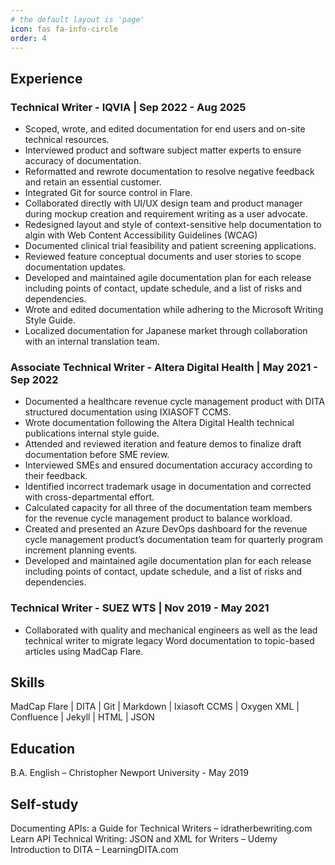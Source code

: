 ```yaml
---
# the default layout is 'page'
icon: fas fa-info-circle
order: 4
---
```

## Experience
### Technical Writer - IQVIA | Sep 2022 - Aug 2025
- Scoped, wrote, and edited documentation for end users and on-site technical resources.
- Interviewed product and software subject matter experts to ensure accuracy of documentation.
- Reformatted and rewrote documentation to resolve negative feedback and retain an essential customer.
- Integrated Git for source control in Flare.
- Collaborated directly with UI/UX design team and product manager during mockup creation and requirement writing as a user advocate.
- Redesigned layout and style of context-sensitive help documentation to algin with Web Content Accessibility Guidelines (WCAG)
- Documented clinical trial feasibility and patient screening applications.
- Reviewed feature conceptual documents and user stories to scope documentation updates.
- Developed and maintained agile documentation plan for each release including points of contact, update schedule, and a list of risks and dependencies.
- Wrote and edited documentation while adhering to the Microsoft Writing Style Guide.
- Localized documentation for Japanese market through collaboration with an internal translation team. 

### Associate Technical Writer - Altera Digital Health | May 2021 - Sep 2022
- Documented a healthcare revenue cycle management product with DITA structured documentation using IXIASOFT CCMS.
- Wrote documentation following the Altera Digital Health technical publications internal style guide.
- Attended and reviewed iteration and feature demos to finalize draft documentation before SME review.
- Interviewed SMEs and ensured documentation accuracy according to their feedback.
- Identified incorrect trademark usage in documentation and corrected with cross-departmental effort.
- Calculated capacity for all three of the documentation team members for the revenue cycle management product to balance workload.
- Created and presented an Azure DevOps dashboard for the revenue cycle management product’s documentation team for quarterly program increment planning events.
- Developed and maintained agile documentation plan for each release including points of contact, update schedule, and a list of risks and dependencies.

### Technical Writer - SUEZ WTS | Nov 2019 - May 2021
- Collaborated with quality and mechanical engineers as well as the lead technical writer to migrate legacy Word documentation to topic-based articles using MadCap Flare. 

## Skills
MadCap Flare | DITA | Git | Markdown | Ixiasoft CCMS | Oxygen XML | Confluence | Jekyll | HTML | JSON

## Education
B.A. English – Christopher Newport University - May 2019

## Self-study
Documenting APIs: a Guide for Technical Writers – idratherbewriting.com  
Learn API Technical Writing: JSON and XML for Writers – Udemy  
Introduction to DITA – LearningDITA.com  

